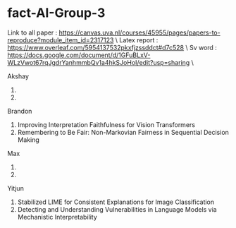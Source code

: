 # fact-AI-Group-3


Link to all paper : https://canvas.uva.nl/courses/45955/pages/papers-to-reproduce?module_item_id=2317123 \\
Latex report : https://www.overleaf.com/5954137532pkxfjzssddct#d7c528 \\ 
Sv word : https://docs.google.com/document/d/1GFuBLxV-WLzVwot67rqJgdrYanhmmbQv1a4hkSJoHoI/edit?usp=sharing \\



Akshay 

1. 
2. 

Brandon 

1. Improving Interpretation Faithfulness for Vision Transformers 
2. Remembering to Be Fair: Non-Markovian Fairness in Sequential Decision Making

Max

1.
2.

Yitjun

1. Stabilized LIME for Consistent Explanations for Image Classification
2. Detecting and Understanding Vulnerabilities in Language Models via Mechanistic Interpretability
